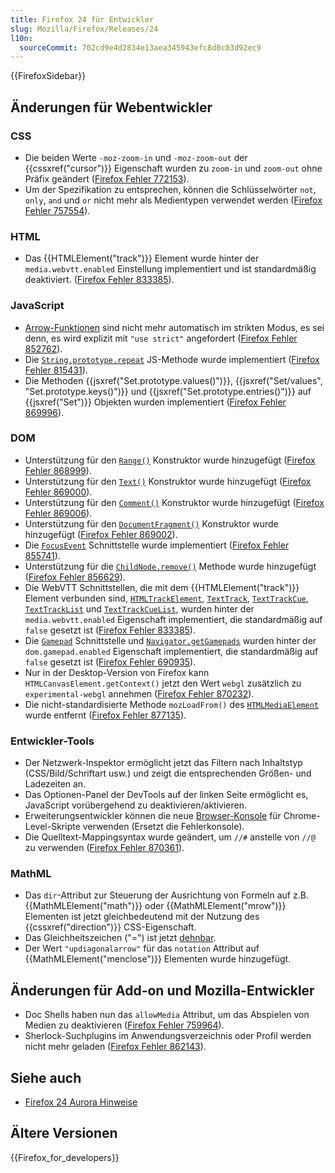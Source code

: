 ```yaml
---
title: Firefox 24 für Entwickler
slug: Mozilla/Firefox/Releases/24
l10n:
  sourceCommit: 702cd9e4d2834e13aea345943efc8d0c03d92ec9
---
```


{{FirefoxSidebar}}

## Änderungen für Webentwickler

### CSS

- Die beiden Werte `-moz-zoom-in` und `-moz-zoom-out` der {{cssxref("cursor")}} Eigenschaft wurden zu `zoom-in` und `zoom-out` ohne Präfix geändert ([Firefox Fehler 772153](https://bugzil.la/772153)).
- Um der Spezifikation zu entsprechen, können die Schlüsselwörter `not`, `only`, `and` und `or` nicht mehr als Medientypen verwendet werden ([Firefox Fehler 757554](https://bugzil.la/757554)).

### HTML

- Das {{HTMLElement("track")}} Element wurde hinter der `media.webvtt.enabled` Einstellung implementiert und ist standardmäßig deaktiviert. ([Firefox Fehler 833385](https://bugzil.la/833385)).

### JavaScript

- [Arrow-Funktionen](/de/docs/Web/JavaScript/Reference/Functions/Arrow_functions) sind nicht mehr automatisch im strikten Modus, es sei denn, es wird explizit mit `"use strict"` angefordert ([Firefox Fehler 852762](https://bugzil.la/852762)).
- Die [`String.prototype.repeat`](/de/docs/Web/JavaScript/Reference/Global_Objects/String/repeat) JS-Methode wurde implementiert ([Firefox Fehler 815431](https://bugzil.la/815431)).
- Die Methoden {{jsxref("Set.prototype.values()")}}, {{jsxref("Set/values", "Set.prototype.keys()")}} und {{jsxref("Set.prototype.entries()")}} auf {{jsxref("Set")}} Objekten wurden implementiert ([Firefox Fehler 869996](https://bugzil.la/869996)).

### DOM

- Unterstützung für den [`Range()`](/de/docs/Web/API/Range/Range) Konstruktor wurde hinzugefügt ([Firefox Fehler 868999](https://bugzil.la/868999)).
- Unterstützung für den [`Text()`](/de/docs/Web/API/Text/Text) Konstruktor wurde hinzugefügt ([Firefox Fehler 869000](https://bugzil.la/869000)).
- Unterstützung für den [`Comment()`](/de/docs/Web/API/Comment/Comment) Konstruktor wurde hinzugefügt ([Firefox Fehler 869006](https://bugzil.la/869006)).
- Unterstützung für den [`DocumentFragment()`](/de/docs/Web/API/DocumentFragment/DocumentFragment) Konstruktor wurde hinzugefügt ([Firefox Fehler 869002](https://bugzil.la/869002)).
- Die [`FocusEvent`](/de/docs/Web/API/FocusEvent) Schnittstelle wurde implementiert ([Firefox Fehler 855741](https://bugzil.la/855741)).
- Unterstützung für die [`ChildNode.remove()`](/de/docs/Web/API/Element/remove) Methode wurde hinzugefügt ([Firefox Fehler 856629](https://bugzil.la/856629)).
- Die WebVTT Schnittstellen, die mit dem {{HTMLElement("track")}} Element verbunden sind, [`HTMLTrackElement`](/de/docs/Web/API/HTMLTrackElement), [`TextTrack`](/de/docs/Web/API/TextTrack), [`TextTrackCue`](/de/docs/Web/API/TextTrackCue), [`TextTrackList`](/de/docs/Web/API/TextTrackList) und [`TextTrackCueList`](/de/docs/Web/API/TextTrackCueList), wurden hinter der `media.webvtt.enabled` Eigenschaft implementiert, die standardmäßig auf `false` gesetzt ist ([Firefox Fehler 833385](https://bugzil.la/833385)).
- Die [`Gamepad`](/de/docs/Web/API/Gamepad) Schnittstelle und [`Navigator.getGamepads`](/de/docs/Web/API/Navigator/getGamepads) wurden hinter der `dom.gamepad.enabled` Eigenschaft implementiert, die standardmäßig auf `false` gesetzt ist ([Firefox Fehler 690935](https://bugzil.la/690935)).
- Nur in der Desktop-Version von Firefox kann `HTMLCanvasElement.getContext()` jetzt den Wert `webgl` zusätzlich zu `experimental-webgl` annehmen ([Firefox Fehler 870232](https://bugzil.la/870232)).
- Die nicht-standardisierte Methode `mozLoadFrom()` des [`HTMLMediaElement`](/de/docs/Web/API/HTMLMediaElement) wurde entfernt ([Firefox Fehler 877135](https://bugzil.la/877135)).

### Entwickler-Tools

- Der Netzwerk-Inspektor ermöglicht jetzt das Filtern nach Inhaltstyp (CSS/Bild/Schriftart usw.) und zeigt die entsprechenden Größen- und Ladezeiten an.
- Das Optionen-Panel der DevTools auf der linken Seite ermöglicht es, JavaScript vorübergehend zu deaktivieren/aktivieren.
- Erweiterungsentwickler können die neue [Browser-Konsole](https://mihai.sucan.ro/mihai/blog/the-browser-console-is-replacing-the-error-console/) für Chrome-Level-Skripte verwenden (Ersetzt die Fehlerkonsole).
- Die Quelltext-Mappingsyntax wurde geändert, um `//#` anstelle von `//@` zu verwenden ([Firefox Fehler 870361](https://bugzil.la/870361)).

### MathML

- Das `dir`-Attribut zur Steuerung der Ausrichtung von Formeln auf z.B. {{MathMLElement("math")}} oder {{MathMLElement("mrow")}} Elementen ist jetzt gleichbedeutend mit der Nutzung des {{cssxref("direction")}} CSS-Eigenschaft.
- Das Gleichheitszeichen ("=") ist jetzt [dehnbar](/de/docs/Web/MathML/Reference/Element/mo#stretchy).
- Der Wert `"updiagonalarrow"` für das `notation` Attribut auf {{MathMLElement("menclose")}} Elementen wurde hinzugefügt.

## Änderungen für Add-on und Mozilla-Entwickler

- Doc Shells haben nun das `allowMedia` Attribut, um das Abspielen von Medien zu deaktivieren ([Firefox Fehler 759964](https://bugzil.la/759964)).
- Sherlock-Suchplugins im Anwendungsverzeichnis oder Profil werden nicht mehr geladen ([Firefox Fehler 862143](https://bugzil.la/862143)).

## Siehe auch

- [Firefox 24 Aurora Hinweise](https://website-archive.mozilla.org/www.mozilla.org/firefox_releasenotes/en-us/firefox/24.0a2/auroranotes/)

## Ältere Versionen

{{Firefox_for_developers}}
